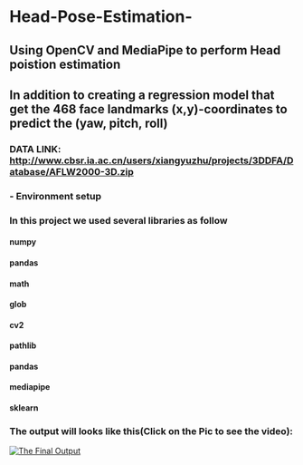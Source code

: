 # Head-Pose-Estimation-
## Using OpenCV and MediaPipe to perform Head poistion estimation
## In addition to creating a regression model that get the 468 face landmarks (x,y)-coordinates to predict the (yaw, pitch, roll)
### DATA LINK:  http://www.cbsr.ia.ac.cn/users/xiangyuzhu/projects/3DDFA/Database/AFLW2000-3D.zip 
### - Environment setup
### In this project we used several libraries as follow

#### numpy
#### pandas
#### math
#### glob
#### cv2
#### pathlib
#### pandas
#### mediapipe
#### sklearn

### The output will looks like this(Click on the Pic to see the video):
[![The Final Output](https://user-images.githubusercontent.com/63675685/234739152-766a0ada-4cbc-4898-b779-ed671a0d28fb.png)](https://youtu.be/5CkpT7FP-tg)

